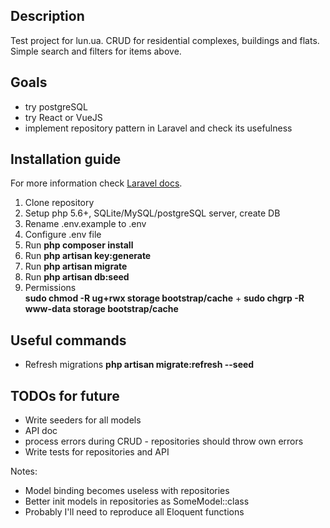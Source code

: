 
## Description

Test project for lun.ua. CRUD for residential complexes, buildings and flats. Simple search and filters for items above.


## Goals

- try postgreSQL
- try React or VueJS
- implement repository pattern in Laravel and check its usefulness


## Installation guide

For more information check [Laravel docs](https://laravel.com/docs/5.4/installation).

1. Clone repository
2. Setup php 5.6+, SQLite/MySQL/postgreSQL server, create DB
3. Rename .env.example to .env
4. Configure .env file
5. Run **php composer install**
5. Run **php artisan key:generate**
6. Run **php artisan migrate**
7. Run **php artisan db:seed**
8. Permissions  
    **sudo chmod -R ug+rwx storage bootstrap/cache**
    \+ **sudo chgrp -R www-data storage bootstrap/cache**

## Useful commands

- Refresh migrations **php artisan migrate:refresh --seed**

## TODOs for future
- Write seeders for all models
- API doc
- process errors during CRUD - repositories should throw own errors
- Write tests for repositories and API




Notes:
- Model binding becomes useless with repositories
- Better init models in repositories as SomeModel::class
- Probably I'll need to reproduce all Eloquent functions